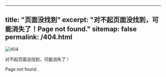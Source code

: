  ---
title: "页面没找到"
excerpt: "对不起页面没找到，可能消失了！Page not found."
sitemap: false
permalink: /404.html
---

![404](/images/404)

对不起页面没找到，可能消失了！

Page not found .


